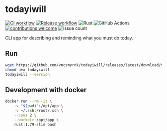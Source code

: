 # todayiwill

[![CI workflow](https://github.com/vncsmyrnk/todayiwill/actions/workflows/ci.yml/badge.svg)](https://github.com/vncsmyrnk/todayiwill/actions/workflows/ci.yml)
[![Release workflow](https://github.com/vncsmyrnk/todayiwill/actions/workflows/release.yml/badge.svg)](https://github.com/vncsmyrnk/todayiwill/actions/workflows/release.yml)
![Rust](https://img.shields.io/badge/rust-1.79+-green?logo=rust)
![GitHub Actions](https://img.shields.io/badge/GitHub%20Actions-gray?logo=githubactions)
[![contributions welcome](https://img.shields.io/badge/contributions-welcome-brightgreen.svg?style=flat)](https://github.com/vncsmyrnk/todayiwill/issues)
![Issue count](https://img.shields.io/github/issues-search?query=repo%3Avncsmyrnk%2Ftodayiwill&label=open%20issues)

CLI app for describing and reminding what you must do today.

## Run

```bash
wget https://github.com/vncsmyrnk/todayiwill/releases/latest/download/todayiwill
chmod u+x todayiwill
todayiwill --version
```

## Development with docker

```bash
docker run --rm -it \
    -v "$(pwd)":/opt/app \
    -v ~/.ssh:/root/.ssh \
    --cpus 2 \
    --workdir /opt/app \
    rust:1.79-slim bash
```
